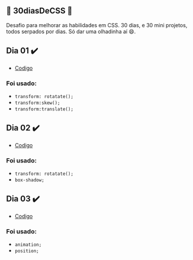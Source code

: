 ## 🚀 30diasDeCSS 🚀

Desafio para melhorar as habilidades em CSS. 
30 dias, e 30 mini projetos, todos serpados por dias. 
Só dar uma olhadinha aí :smile:.

##  Dia 01 ✔️
- [Codigo](https://github.com/gustavoalmei/30-Dias-CSS-HTML/tree/main/Dia%201)
### Foi usado:
- ```transform: rotatate(); ```
- ```transform:skew(); ```
- ```transform:translate();```

##  Dia 02 ✔️
- [Codigo](https://github.com/gustavoalmei/30-Dias-CSS-HTML/tree/main/Dia%201)
### Foi usado:
- ```transform: rotatate(); ```
- ```box-shadow; ```

##  Dia 03 ✔️
- [Codigo](https://github.com/gustavoalmei/30-Dias-CSS-HTML/tree/main/Dia%201)
### Foi usado:
- ```animation; ```
- ```position; ```
